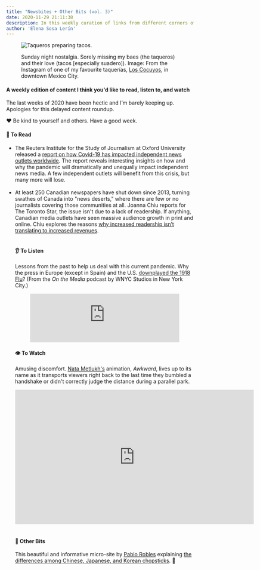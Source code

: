 ```yaml
---
title: "Newsbites + Other Bits (vol. 3)" 
date: 2020-11-29 21:11:38
description: In this weekly curation of links from different corners of the internet, I share articles on the impacts of the pandemic on international and Canadian media, why the international press downplayed the flu of 1918, and a funny animated video that captures the embarrassing social moments many of us have experienced at least once. 
author: 'Elena Sosa Lerín'
---
```

<figure>
<img data-src="https://res.cloudinary.com/esarin72/image/upload/c_fill,q_auto:good,w_600/v1606709712/weekly%20editions/tacos_wgya1j.jpg" loading="lazy" alt="Taqueros preparing tacos." class="lazyload">
<figcaption>
    <p>Sunday night nostalgia. Sorely missing my baes (the taqueros) and their love (tacos [especially suadero]). <span class="thick"> Image: From the Instagram of one of my favourite taquerías, <a href="https://www.instagram.com/tacoscocuyos/" target="blank"> Los Cocuyos</a>, in downtown Mexico City.</span></p>
</figcaption>
</figure>

#### A weekly edition of content I think you'd like to read, listen to, and watch

The last weeks of 2020 have been hectic and I’m barely keeping up. Apologies for this delayed content roundup. 

<span role="img" aria-label="heart">❤️</span> Be kind to yourself and others. Have a good week.
<div class="separator"></div>

#### <span role="img" aria-label="open book">📖</span> To Read

<ul class="list">
<li>
<span class="thick">The Reuters Institute for the Study of Journalism at Oxford University</span> released a <a href=" https://bit.ly/3mjTTWc" target=" blank"> report on how Covid-19 has impacted independent news outlets worldwide</a>. The report reveals interesting insights on how and why the pandemic will dramatically and unequally impact independent news media. A few independent outlets will benefit from this crisis, but many more will lose. 
</li>
<br>

<li>
At least 250 Canadian newspapers have shut down since 2013, turning swathes of Canada into "news deserts," where there are few or no journalists covering those communities at all. <span class="thick">Joanna Chiu</span> reports for <span class="thick">The Toronto Star</span>, the issue isn't due to a lack of readership. If anything, Canadian media outlets have seen massive audience growth in print and online. Chiu explores the reasons <a href="https://bit.ly/3fPVYql" target="blank"> why increased readership isn’t translating to increased revenues</a>.
</li>
<br>
<div class="separator"></div>

#### <span role="img" aria-label="ear">👂</span> To Listen

<span class="thick">Lessons from the past to help us deal with this current pandemic</span>. Why the press in Europe (except in Spain) and the U.S. <a href="https://bit.ly/36mkAEm" target="blank">
downplayed the 1918 Flu</a>? (From the <em>On the Media</em> podcast by WNYC Studios in New York City.)

<figure>
<iframe frameborder="0" scrolling="no" height="130" width="100%" src="https://www.wnyc.org/widgets/ondemand_player/wnycstudios/#file=/audio/json/1069323/&share=1">
</iframe>
</figure>
<div class="separator"></div>

#### <span role="img" aria-label="single eye">👁️</span> To Watch

<span class="thick">Amusing discomfort.</span> <a href="https://bit.ly/2Jlf0c9" target="blank"> Nata Metlukh's</a> animation, <em>Awkward</em>, 
lives up to its name as it transports viewers right back to the last time they bumbled a handshake or didn't correctly judge the distance during a parallel park. 

<div class="video-container">
<iframe src="https://player.vimeo.com/video/398636593" width="640" height="360" frameborder="0" allow="autoplay; fullscreen" allowfullscreen></iframe>
</div>
<br>
<div class="separator"></div>

#### <span role="img" aria-label="sparkler">🎇</span> Other Bits

This <span class="thick">beautiful and informative micro-site</span> by <a href="https://bit.ly/2VfRQGN" target="blank"> Pablo Robles</a> explaining <a href="https://bit.ly/33qX1s7" target=”blank”> the differences among Chinese, Japanese, and Korean chopsticks</a>. <span role="img" aria-label="chopsticks">🥢</span>
 















